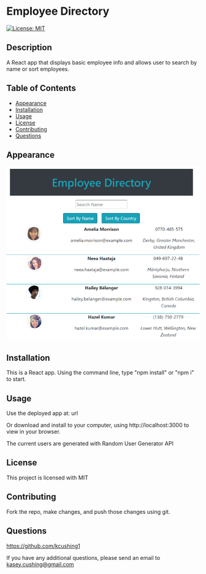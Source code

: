 # Employee Directory

[![License: MIT](https://img.shields.io/badge/License-MIT-yellow.svg)](https://opensource.org/licenses/MIT)

## Description

A React app that displays basic employee info and allows user to search by name or sort employees.

## Table of Contents

- [Appearance](#appearance)
- [Installation](#installation)
- [Usage](#usage)
- [License](#license)
- [Contributing](#contributing)
- [Questions](#questions)

## Appearance

![Employee Directory](./public/screenshot.png)

## Installation

This is a React app. Using the command line, type "npm install" or "npm i" to start.

## Usage

Use the deployed app at: url

Or download and install to your computer, using http://localhost:3000 to view in your browser.

The current users are generated with Random User Generator API

## License

This project is licensed with MIT

## Contributing

Fork the repo, make changes, and push those changes using git.

## Questions

https://github.com/kcushing1

If you have any additional questions, please send an email to kasey.cushing@gmail.com
